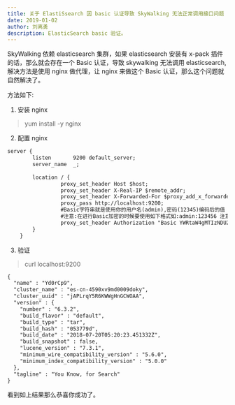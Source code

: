 ```yaml
---
title: 关于 ElastiSsearch 因 basic 认证导致 SkyWalking 无法正常调用接口问题
date: 2019-01-02
author: 刘离勇
description: ElasticSearch basic 验证。
---
```


SkyWalking 依赖 elasticsearch 集群，如果 elasticsearch 安装有 x-pack 插件的话，那么就会存在一个 Basic 认证，导致 skywalking 无法调用 elasticsearch, 解决方法是使用 nginx 做代理，让 nginx 来做这个 Basic 认证，那么这个问题就自然解决了。

方法如下:

1. 安装 nginx

> yum install -y nginx

2. 配置 nginx

```xml
server {
        listen       9200 default_server;
        server_name  _;
        
        location / {
                 proxy_set_header Host $host;
                 proxy_set_header X-Real-IP $remote_addr;
                 proxy_set_header X-Forwarded-For $proxy_add_x_forwarded_for;
                 proxy_pass http://localhost:9200;
                 #Basic字符串就是使用你的用户名(admin),密码(12345)编码后的值
                 #注意:在进行Basic加密的时候要使用如下格式如:admin:123456 注意中间有个冒号
                 proxy_set_header Authorization "Basic YWRtaW4gMTIzNDU2";
        }
    }
```

3. 验证

> curl localhost:9200

```xml
{
  "name" : "Yd0rCp9",
  "cluster_name" : "es-cn-4590xv9md0009doky",
  "cluster_uuid" : "jAPLrqY5R6KWWgHnGCWOAA",
  "version" : {
    "number" : "6.3.2",
    "build_flavor" : "default",
    "build_type" : "tar",
    "build_hash" : "053779d",
    "build_date" : "2018-07-20T05:20:23.451332Z",
    "build_snapshot" : false,
    "lucene_version" : "7.3.1",
    "minimum_wire_compatibility_version" : "5.6.0",
    "minimum_index_compatibility_version" : "5.0.0"
  },
  "tagline" : "You Know, for Search"
}
```

看到如上结果那么恭喜你成功了。